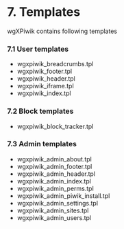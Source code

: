 # 7. Templates

wgXPiwik contains following templates

### 7.1 User templates
* wgxpiwik_breadcrumbs.tpl
* wgxpiwik_footer.tpl
* wgxpiwik_header.tpl
* wgxpiwik_iframe.tpl
* wgxpiwik_index.tpl

### 7.2 Block templates
* wgxpiwik_block_tracker.tpl

### 7.3 Admin templates
* wgxpiwik_admin_about.tpl
* wgxpiwik_admin_footer.tpl
* wgxpiwik_admin_header.tpl
* wgxpiwik_admin_index.tpl
* wgxpiwik_admin_perms.tpl
* wgxpiwik_admin_piwik_install.tpl
* wgxpiwik_admin_settings.tpl
* wgxpiwik_admin_sites.tpl
* wgxpiwik_admin_users.tpl


